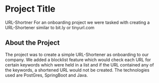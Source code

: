 # Project Title
URL-Shortner
For an onboarding project we were tasked with creating a URL-Shortener similar to bit.ly or tinyurl.com

## About the Project

The project was to create a simple URL-Shortener as onboarding to our company. 
We added a blocklist feature which would check each URL for certain keywords which were held in a list and if the URL contained any of the keywords, a shortened URL would not be created. 
The technologies used are PostGres, SpringBoot and Java.


